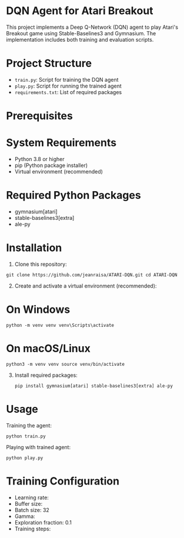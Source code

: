 # DQN Agent for Atari Breakout

This project implements a Deep Q-Network (DQN) agent to play Atari's Breakout game using Stable-Baselines3 and Gymnasium. The implementation includes both training and evaluation scripts.

# Project Structure

* `train.py`: Script for training the DQN agent
* `play.py`: Script for running the trained agent
* `requirements.txt`: List of required packages

# Prerequisites

# System Requirements

  * Python 3.8 or higher
  * pip (Python package installer)
  * Virtual environment (recommended)

# Required Python Packages

  * gymnasium[atari]
  * stable-baselines3[extra]
  * ale-py

# Installation

  1. Clone this repository:

  `git clone https://github.com/jeanraisa/ATARI-DQN.git
  cd ATARI-DQN`

  2. Create and activate a virtual environment (recommended):

  # On Windows
  `python -m venv venv
  venv\Scripts\activate`

 # On macOS/Linux
 `python3 -m venv venv
 source venv/bin/activate`

  3. Install required packages:

     `pip install gymnasium[atari] stable-baselines3[extra] ale-py`

# Usage

Training the agent:

`python train.py`

Playing with trained agent:

`python play.py`

# Training Configuration

* Learning rate: 
* Buffer size: 
* Batch size: 32
* Gamma: 
* Exploration fraction: 0.1
* Training steps: 
